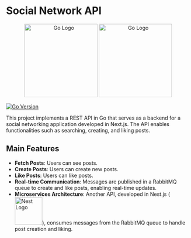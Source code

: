 # Social Network API

<p align="center">
  <a href="https://go.dev/" target="blank"><img src="https://go.dev/images/go-logo-white.svg" width="200" alt="Go Logo" /></a>
  <a href="https://www.rabbitmq.com/" target="blank"><img src="https://www.rabbitmq.com/img/rabbitmq-logo-with-name.svg" width="200" alt="Go Logo" /></a>
</p>

[![Go Version](https://img.shields.io/badge/Go-1.21-blue.svg)](https://golang.org/)

This project implements a REST API in Go that serves as a backend for a social networking application developed in Next.js. The API enables functionalities such as searching, creating, and liking posts.

## Main Features

- **Fetch Posts**: Users can see posts.
- **Create Posts**: Users can create new posts.
- **Like Posts**: Users can like posts.
- **Real-time Communication**: Messages are published in a RabbitMQ queue to create and like posts, enabling real-time updates.
- **Microservices Architecture**: Another API, developed in Nest.js (<a href="https://github.com/William-Libero/social-networking-posts-service" target="blank"><img src="https://nestjs.com/img/logo-small.svg" width="75" alt="Nest Logo" /></a>), consumes messages from the RabbitMQ queue to handle post creation and liking.
